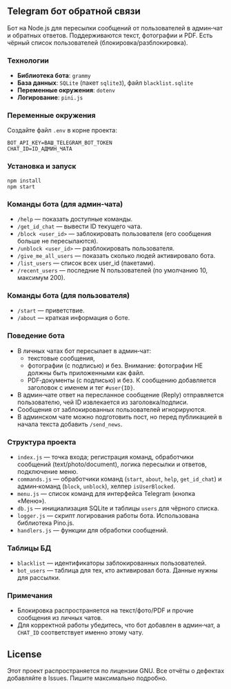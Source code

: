 ## Telegram бот обратной связи

Бот на Node.js для пересылки сообщений от пользователей в админ‑чат и обратных ответов. Поддерживаются текст, фотографии и PDF. Есть чёрный список пользователей (блокировка/разблокировка).

### Технологии
- **Библиотека бота**: `grammy`
- **База данных**: `SQLite` (пакет `sqlite3`), файл `blacklist.sqlite`
- **Переменные окружения**: `dotenv`
- **Логирование**: `pini.js`

### Переменные окружения
Создайте файл `.env` в корне проекта:
```
BOT_API_KEY=ВАШ_TELEGRAM_BOT_TOKEN
CHAT_ID=ID_АДМИН_ЧАТА
```

### Установка и запуск
```
npm install
npm start
```

### Команды бота (для админ‑чата)
- `/help` — показать доступные команды.
- `/get_id_chat` — вывести ID текущего чата.
- `/block <user_id>` — заблокировать пользователя (его сообщения больше не пересылаются).
- `/unblock <user_id>` — разблокировать пользователя.
- `/give_me_all_users` — показать сколько людей активировало бота.
- `/list_users` — список всех user_id (пакетами).
- `/recent_users` — последние N пользователей (по умолчанию 10, максимум 200).


### Команды бота (для пользователя)
- `/start` — приветствие.
- `/about` — краткая информация о боте.

### Поведение бота
- В личных чатах бот пересылает в админ‑чат:
  - текстовые сообщения,
  - фотографии (с подписью) и без. Внимание: фотографии НЕ должны быть приложенными как файл.
  - PDF‑документы (с подписью) и без.
  К сообщению добавляется заголовок с именем и тег `#user{ID}`.
- В админ‑чате ответ на пересланное сообщение (Reply) отправляется пользователю, чей ID извлекается из заголовка/подписи.
- Сообщения от заблокированных пользователей игнорируются.
- В админском чате можно подготовить пост, но перед публикацией в начала текста добавить `/send_news`.

### Структура проекта
- `index.js` — точка входа; регистрация команд, обработчики сообщений (text/photo/document), логика пересылки и ответов, подключение меню.
- `commands.js` — обработчики команд (`start`, `about`, `help`, `get_id_chat`) и админ‑команд (`block`, `unblock`), хелпер `isUserBlocked`.
- `menu.js` — список команд для интерфейса Telegram (кнопка «Меню»).
- `db.js` — инициализация SQLite и таблицы `users` для чёрного списка.
- `logger.js` — скрипт логирования работы бота. Использована библиотека  Pino.js.
- `handlers.js` — функции для обработки сообщений.

### Таблицы БД
- `blacklist` — идентификаторы заблокированных пользователей.
- `bot_users` — таблица для тех, кто активировал бота. Данные нужны для рассылки.

### Примечания
- Блокировка распространяется на текст/фото/PDF и прочие сообщения из личных чатов.
- Для корректной работы убедитесь, что бот добавлен в админ‑чат, а `CHAT_ID` соответствует именно этому чату.

## License

Этот проект распространяется по лицензии GNU. Все отчёты о дефектах добавляйте в Issues. Пишите максимально подробно.

